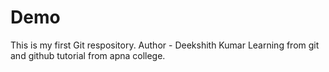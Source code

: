 # Demo
This is my first Git respository.
Author - Deekshith Kumar
Learning from git and github tutorial from apna college.
